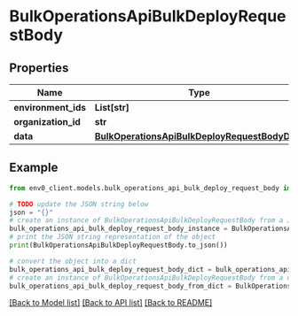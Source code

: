 # BulkOperationsApiBulkDeployRequestBody


## Properties

Name | Type | Description | Notes
------------ | ------------- | ------------- | -------------
**environment_ids** | **List[str]** |  | 
**organization_id** | **str** |  | 
**data** | [**BulkOperationsApiBulkDeployRequestBodyData**](BulkOperationsApiBulkDeployRequestBodyData.md) |  | 

## Example

```python
from env0_client.models.bulk_operations_api_bulk_deploy_request_body import BulkOperationsApiBulkDeployRequestBody

# TODO update the JSON string below
json = "{}"
# create an instance of BulkOperationsApiBulkDeployRequestBody from a JSON string
bulk_operations_api_bulk_deploy_request_body_instance = BulkOperationsApiBulkDeployRequestBody.from_json(json)
# print the JSON string representation of the object
print(BulkOperationsApiBulkDeployRequestBody.to_json())

# convert the object into a dict
bulk_operations_api_bulk_deploy_request_body_dict = bulk_operations_api_bulk_deploy_request_body_instance.to_dict()
# create an instance of BulkOperationsApiBulkDeployRequestBody from a dict
bulk_operations_api_bulk_deploy_request_body_from_dict = BulkOperationsApiBulkDeployRequestBody.from_dict(bulk_operations_api_bulk_deploy_request_body_dict)
```
[[Back to Model list]](../README.md#documentation-for-models) [[Back to API list]](../README.md#documentation-for-api-endpoints) [[Back to README]](../README.md)


